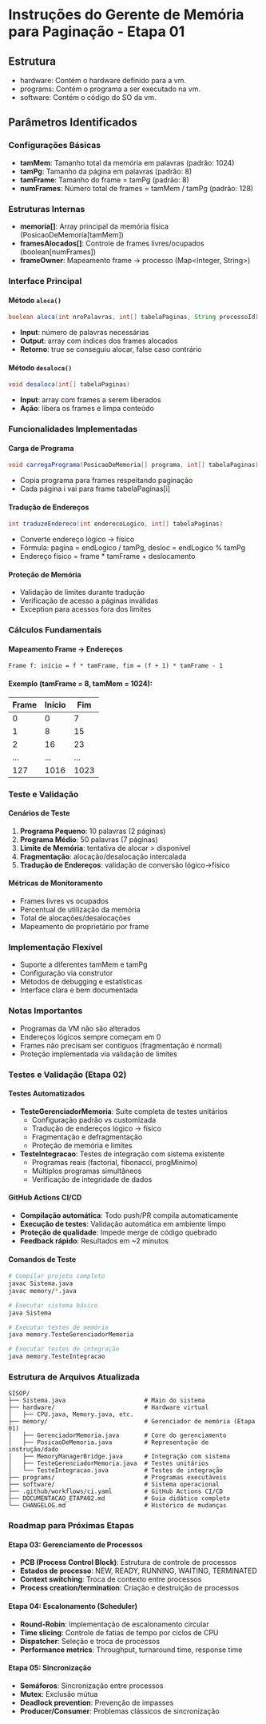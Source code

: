 # Instruções do Gerente de Memória para Paginação - Etapa 01

## Estrutura

- hardware: Contém o hardware definido para a vm.
- programs: Contém o programa a ser executado na vm.
- software: Contém o código do SO da vm.

## Parâmetros Identificados

### Configurações Básicas
- **tamMem**: Tamanho total da memória em palavras (padrão: 1024)
- **tamPg**: Tamanho da página em palavras (padrão: 8)
- **tamFrame**: Tamanho do frame = tamPg (padrão: 8)
- **numFrames**: Número total de frames = tamMem / tamPg (padrão: 128)

### Estruturas Internas
- **memoria[]**: Array principal da memória física (PosicaoDeMemoria[tamMem])
- **framesAlocados[]**: Controle de frames livres/ocupados (boolean[numFrames])
- **frameOwner**: Mapeamento frame → processo (Map<Integer, String>)

### Interface Principal

#### Método `aloca()`
```java
boolean aloca(int nroPalavras, int[] tabelaPaginas, String processoId)
```
- **Input**: número de palavras necessárias
- **Output**: array com índices dos frames alocados
- **Retorno**: true se conseguiu alocar, false caso contrário

#### Método `desaloca()`
```java
void desaloca(int[] tabelaPaginas)
```
- **Input**: array com frames a serem liberados
- **Ação**: libera os frames e limpa conteúdo

### Funcionalidades Implementadas

#### Carga de Programa
```java
void carregaPrograma(PosicaoDeMemoria[] programa, int[] tabelaPaginas)
```
- Copia programa para frames respeitando paginação
- Cada página i vai para frame tabelaPaginas[i]

#### Tradução de Endereços
```java
int traduzeEndereco(int enderecoLogico, int[] tabelaPaginas)
```
- Converte endereço lógico → físico
- Fórmula: pagina = endLogico / tamPg, desloc = endLogico % tamPg
- Endereço físico = frame * tamFrame + deslocamento

#### Proteção de Memória
- Validação de limites durante tradução
- Verificação de acesso a páginas inválidas
- Exception para acessos fora dos limites

### Cálculos Fundamentais

#### Mapeamento Frame → Endereços
```
Frame f: início = f * tamFrame, fim = (f + 1) * tamFrame - 1
```

#### Exemplo (tamFrame = 8, tamMem = 1024):
| Frame | Início | Fim |
|-------|--------|-----|
| 0     | 0      | 7   |
| 1     | 8      | 15  |
| 2     | 16     | 23  |
| ...   | ...    | ... |
| 127   | 1016   | 1023|

### Teste e Validação

#### Cenários de Teste
1. **Programa Pequeno**: 10 palavras (2 páginas)
2. **Programa Médio**: 50 palavras (7 páginas)
3. **Limite de Memória**: tentativa de alocar > disponível
4. **Fragmentação**: alocação/desalocação intercalada
5. **Tradução de Endereços**: validação de conversão lógico→físico

#### Métricas de Monitoramento
- Frames livres vs ocupados
- Percentual de utilização da memória
- Total de alocações/desalocações
- Mapeamento de proprietário por frame

### Implementação Flexível
- Suporte a diferentes tamMem e tamPg
- Configuração via construtor
- Métodos de debugging e estatísticas
- Interface clara e bem documentada

### Notas Importantes
- Programas da VM não são alterados
- Endereços lógicos sempre começam em 0
- Frames não precisam ser contíguos (fragmentação é normal)
- Proteção implementada via validação de limites

### Testes e Validação (Etapa 02)

#### Testes Automatizados
- **TesteGerenciadorMemoria**: Suite completa de testes unitários
  - Configuração padrão vs customizada
  - Tradução de endereços lógico → físico
  - Fragmentação e defragmentação
  - Proteção de memória e limites
- **TesteIntegracao**: Testes de integração com sistema existente
  - Programas reais (factorial, fibonacci, progMinimo)
  - Múltiplos programas simultâneos
  - Verificação de integridade de dados

#### GitHub Actions CI/CD
- **Compilação automática**: Todo push/PR compila automaticamente
- **Execução de testes**: Validação automática em ambiente limpo
- **Proteção de qualidade**: Impede merge de código quebrado
- **Feedback rápido**: Resultados em ~2 minutos

#### Comandos de Teste
```bash
# Compilar projeto completo
javac Sistema.java
javac memory/*.java

# Executar sistema básico
java Sistema

# Executar testes de memória
java memory.TesteGerenciadorMemoria

# Executar testes de integração
java memory.TesteIntegracao
```

### Estrutura de Arquivos Atualizada

```
SISOP/
├── Sistema.java                      # Main do sistema
├── hardware/                         # Hardware virtual
│   ├── CPU.java, Memory.java, etc.
├── memory/                           # Gerenciador de memória (Etapa 01)
│   ├── GerenciadorMemoria.java       # Core do gerenciamento
│   ├── PosicaoDeMemoria.java         # Representação de instrução/dado
│   ├── MemoryManagerBridge.java      # Integração com sistema
│   ├── TesteGerenciadorMemoria.java  # Testes unitários
│   └── TesteIntegracao.java          # Testes de integração
├── programs/                         # Programas executáveis
├── software/                         # Sistema operacional
├── .github/workflows/ci.yaml         # GitHub Actions CI/CD
├── DOCUMENTACAO_ETAPA02.md           # Guia didático completo
└── CHANGELOG.md                      # Histórico de mudanças
```

### Roadmap para Próximas Etapas

#### Etapa 03: Gerenciamento de Processos
- **PCB (Process Control Block)**: Estrutura de controle de processos
- **Estados de processo**: NEW, READY, RUNNING, WAITING, TERMINATED
- **Context switching**: Troca de contexto entre processos
- **Process creation/termination**: Criação e destruição de processos

#### Etapa 04: Escalonamento (Scheduler)
- **Round-Robin**: Implementação de escalonamento circular
- **Time slicing**: Controle de fatias de tempo por ciclos de CPU
- **Dispatcher**: Seleção e troca de processos
- **Performance metrics**: Throughput, turnaround time, response time

#### Etapa 05: Sincronização
- **Semáforos**: Sincronização entre processos
- **Mutex**: Exclusão mútua
- **Deadlock prevention**: Prevenção de impasses
- **Producer/Consumer**: Problemas clássicos de sincronização